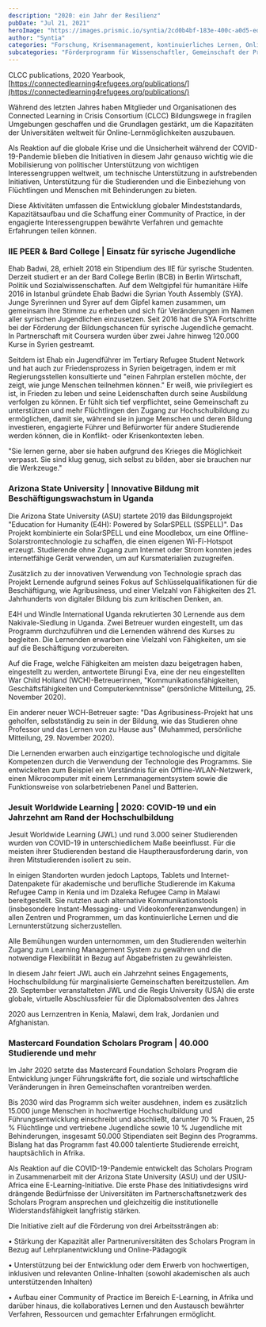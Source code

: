 ```yaml
---
description: "2020: ein Jahr der Resilienz"
pubDate: "Jul 21, 2021"
heroImage: "https://images.prismic.io/syntia/2cd0b4bf-183e-400c-a0d5-ed470887bef2_screenshot-2021-07-21-at-15.32.20.png?auto=compress,format"
author: "Syntia"
categories: "Forschung, Krisenmanagement, kontinuierliches Lernen, Online Bildung"
subcategories: "Förderprogramm für Wissenschaftler, Gemeinschaft der Praxis, digitale Lesefähigkeiten, Führungskräfteentwicklung"
---
```


CLCC publications, 2020 Yearbook, [https://connectedlearning4refugees.org/publications/](https://connectedlearning4refugees.org/publications/)

Während des letzten Jahres haben Mitglieder und Organisationen des Connected Learning in Crisis Consortium (CLCC) Bildungswege in fragilen Umgebungen geschaffen und die Grundlagen gestärkt, um die Kapazitäten der Universitäten weltweit für Online-Lernmöglichkeiten auszubauen.

Als Reaktion auf die globale Krise und die Unsicherheit während der COVID-19-Pandemie blieben die Initiativen in diesem Jahr genauso wichtig wie die Mobilisierung von politischer Unterstützung von wichtigen Interessengruppen weltweit, um technische Unterstützung in aufstrebenden Initiativen, Unterstützung für die Studierenden und die Einbeziehung von Flüchtlingen und Menschen mit Behinderungen zu bieten.

Diese Aktivitäten umfassen die Entwicklung globaler Mindeststandards, Kapazitätsaufbau und die Schaffung einer Community of Practice, in der engagierte Interessengruppen bewährte Verfahren und gemachte Erfahrungen teilen können.

### **IIE PEER & Bard College | Einsatz für syrische Jugendliche**

Ehab Badwi, 28, erhielt 2018 ein Stipendium des IIE für syrische Studenten. Derzeit studiert er an der Bard College Berlin (BCB) in Berlin Wirtschaft, Politik und Sozialwissenschaften. Auf dem Weltgipfel für humanitäre Hilfe 2016 in Istanbul gründete Ehab Badwi die Syrian Youth Assembly (SYA). Junge Syrerinnen und Syrer auf dem Gipfel kamen zusammen, um gemeinsam ihre Stimme zu erheben und sich für Veränderungen im Namen aller syrischen Jugendlichen einzusetzen. Seit 2016 hat die SYA Fortschritte bei der Förderung der Bildungschancen für syrische Jugendliche gemacht. In Partnerschaft mit Coursera wurden über zwei Jahre hinweg 120.000 Kurse in Syrien gestreamt.

Seitdem ist Ehab ein Jugendführer im Tertiary Refugee Student Network und hat auch zur Friedensprozess in Syrien beigetragen, indem er mit Regierungsstellen konsultierte und "einen Fahrplan erstellen möchte, der zeigt, wie junge Menschen teilnehmen können." Er weiß, wie privilegiert es ist, in Frieden zu leben und seine Leidenschaften durch seine Ausbildung verfolgen zu können. Er fühlt sich tief verpflichtet, seine Gemeinschaft zu unterstützen und mehr Flüchtlingen den Zugang zur Hochschulbildung zu ermöglichen, damit sie, während sie in junge Menschen und deren Bildung investieren, engagierte Führer und Befürworter für andere Studierende werden können, die in Konflikt- oder Krisenkontexten leben.

"Sie lernen gerne, aber sie haben aufgrund des Krieges die Möglichkeit verpasst. Sie sind klug genug, sich selbst zu bilden, aber sie brauchen nur die Werkzeuge."

### **Arizona State University | Innovative Bildung mit Beschäftigungswachstum in Uganda**

Die Arizona State University (ASU) startete 2019 das Bildungsprojekt "Education for Humanity (E4H): Powered by SolarSPELL (SSPELL)". Das Projekt kombinierte ein SolarSPELL und eine Moodlebox, um eine Offline-Solarstromtechnologie zu schaffen, die einen eigenen Wi-Fi-Hotspot erzeugt. Studierende ohne Zugang zum Internet oder Strom konnten jedes internetfähige Gerät verwenden, um auf Kursmaterialien zuzugreifen.

Zusätzlich zu der innovativen Verwendung von Technologie sprach das Projekt Lernende aufgrund seines Fokus auf Schlüsselqualifikationen für die Beschäftigung, wie Agribusiness, und einer Vielzahl von Fähigkeiten des 21. Jahrhunderts von digitaler Bildung bis zum kritischen Denken, an.

E4H und Windle International Uganda rekrutierten 30 Lernende aus dem Nakivale-Siedlung in Uganda. Zwei Betreuer wurden eingestellt, um das Programm durchzuführen und die Lernenden während des Kurses zu begleiten. Die Lernenden erwarben eine Vielzahl von Fähigkeiten, um sie auf die Beschäftigung vorzubereiten.

Auf die Frage, welche Fähigkeiten am meisten dazu beigetragen haben, eingestellt zu werden, antwortete Birungi Eva, eine der neu eingestellten War Child Holland (WCH)-Betreuerinnen, "Kommunikationsfähigkeiten, Geschäftsfähigkeiten und Computerkenntnisse" (persönliche Mitteilung, 25. November 2020).

Ein anderer neuer WCH-Betreuer sagte: "Das Agribusiness-Projekt hat uns geholfen, selbstständig zu sein in der Bildung, wie das Studieren ohne Professor und das Lernen von zu Hause aus" (Muhammed, persönliche Mitteilung, 29. November 2020).

Die Lernenden erwarben auch einzigartige technologische und digitale Kompetenzen durch die Verwendung der Technologie des Programms. Sie entwickelten zum Beispiel ein Verständnis für ein Offline-WLAN-Netzwerk, einen Mikrocomputer mit einem Lernmanagementsystem sowie die Funktionsweise von solarbetriebenen Panel und Batterien.

### **Jesuit Worldwide Learning | 2020: COVID-19 und ein Jahrzehnt am Rand der Hochschulbildung**

Jesuit Worldwide Learning (JWL) und rund 3.000 seiner Studierenden wurden von COVID-19 in unterschiedlichem Maße beeinflusst. Für die meisten ihrer Studierenden bestand die Hauptherausforderung darin, von ihren Mitstudierenden isoliert zu sein.

In einigen Standorten wurden jedoch Laptops, Tablets und Internet-Datenpakete für akademische und berufliche Studierende im Kakuma Refugee Camp in Kenia und im Dzaleka Refugee Camp in Malawi bereitgestellt. Sie nutzten auch alternative Kommunikationstools (insbesondere Instant-Messaging- und Videokonferenzanwendungen) in allen Zentren und Programmen, um das kontinuierliche Lernen und die Lernunterstützung sicherzustellen.

Alle Bemühungen wurden unternommen, um den Studierenden weiterhin Zugang zum Learning Management System zu gewähren und die notwendige Flexibilität in Bezug auf Abgabefristen zu gewährleisten.

In diesem Jahr feiert JWL auch ein Jahrzehnt seines Engagements, Hochschulbildung für marginalisierte Gemeinschaften bereitzustellen. Am 29. September veranstalteten JWL und die Regis University (USA) die erste globale, virtuelle Abschlussfeier für die Diplomabsolventen des Jahres

2020 aus Lernzentren in Kenia, Malawi, dem Irak, Jordanien und Afghanistan.

### **Mastercard Foundation Scholars Program | 40.000 Studierende und mehr**

Im Jahr 2020 setzte das Mastercard Foundation Scholars Program die Entwicklung junger Führungskräfte fort, die soziale und wirtschaftliche Veränderungen in ihren Gemeinschaften vorantreiben werden.

Bis 2030 wird das Programm sich weiter ausdehnen, indem es zusätzlich 15.000 junge Menschen in hochwertige Hochschulbildung und Führungsentwicklung einschreibt und abschließt, darunter 70 % Frauen, 25 % Flüchtlinge und vertriebene Jugendliche sowie 10 % Jugendliche mit Behinderungen, insgesamt 50.000 Stipendiaten seit Beginn des Programms. Bislang hat das Programm fast 40.000 talentierte Studierende erreicht, hauptsächlich in Afrika.

Als Reaktion auf die COVID-19-Pandemie entwickelt das Scholars Program in Zusammenarbeit mit der Arizona State University (ASU) und der USIU-Africa eine E-Learning-Initiative. Die erste Phase des Initiativdesigns wird drängende Bedürfnisse der Universitäten im Partnerschaftsnetzwerk des Scholars Program ansprechen und gleichzeitig die institutionelle Widerstandsfähigkeit langfristig stärken.

Die Initiative zielt auf die Förderung von drei Arbeitssträngen ab:

• Stärkung der Kapazität aller Partneruniversitäten des Scholars Program in Bezug auf Lehrplanentwicklung und Online-Pädagogik

• Unterstützung bei der Entwicklung oder dem Erwerb von hochwertigen, inklusiven und relevanten Online-Inhalten (sowohl akademischen als auch unterstützenden Inhalten)

• Aufbau einer Community of Practice im Bereich E-Learning, in Afrika und darüber hinaus, die kollaboratives Lernen und den Austausch bewährter Verfahren, Ressourcen und gemachter Erfahrungen ermöglicht.